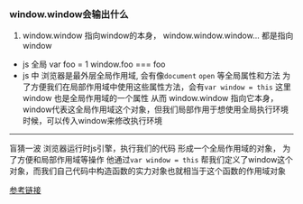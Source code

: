### window.window会输出什么

1. window.window 指向window的本身， window.window.window... 都是指向window

- js 全局 var foo = 1 window.foo === foo
- js 中 浏览器是最外层全局作用域, 会有像`document` `open` 等全局属性和方法 为了方便我们在局部作用域中使用这些属性方法，会有`var window = this`
这里window 也是全局作用域的一个属性 从而 window.window 指向它本身， window代表这全局作用域这个对象，但我们局部作用于想使用全局执行环境时候，可以传入window来修改执行环境


-------------------
盲猜一波 浏览器运行时js引擎，执行我们的代码 形成一个全局作用域的对象， 为了方便和局部作用域等操作 他通过`var window = this` 帮我们定义了window这个对象，而我们自己代码中构造函数的实力对象也就相当于这个函数的作用域对象


[参考链接](https://developer.mozilla.org/zh-CN/docs/Web/API/Window/window)